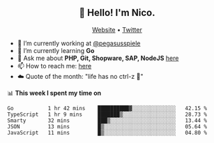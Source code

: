 <h2 align="center">👋 Hello! I'm Nico.</h2>
<p align="center">
  <a href="https://gruselhaus.com">Website</a> •
  <a href="https://twitter.com/NicoFinkernagel">Twitter</a>
</p>


- 🔭 I’m currently working at [@pegasusspiele](https://github.com/pegasusspiele)
- 🌱 I’m currently learning **Go**
- 💬 Ask me about **PHP, Git, Shopware, SAP, NodeJS** [here](https://github.com/gruselhaus/gruselhaus/issues)
- 📫 How to reach me: [here](https://github.com/gruselhaus/gruselhaus/issues)
- ☁️ Quote of the month: "life has no ctrl-z 🌴"

📊 **This week I spent my time on**
<!--START_SECTION:waka-->
```text
Go           1 hr 42 mins    ██████████▓░░░░░░░░░░░░░░   42.15 % 
TypeScript   1 hr 9 mins     ███████▒░░░░░░░░░░░░░░░░░   28.73 % 
Smarty       32 mins         ███▒░░░░░░░░░░░░░░░░░░░░░   13.44 % 
JSON         13 mins         █▒░░░░░░░░░░░░░░░░░░░░░░░   05.64 % 
JavaScript   11 mins         █▒░░░░░░░░░░░░░░░░░░░░░░░   04.80 % 
```
<!--END_SECTION:waka-->
